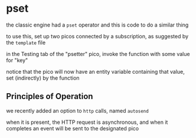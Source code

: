 # pset
the classic engine had a `pset` operator and this is code to do a similar thing

to use this, set up two picos connected by a subscription,
as suggested by the `template` file

in the Testing tab of the "psetter" pico, invoke the function with some value for "key"

notice that the pico will now have an entity variable containing that value,
set (indirectly) by the function

## Principles of Operation
we recently added an option to `http` calls, named `autosend`

when it is present, the HTTP request is asynchronous, and when it completes
an event will be sent to the designated pico
